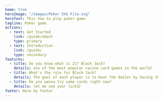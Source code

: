 ```yaml
---
home: true
heroImage: "/images/Poker SVG File.svg"
heroText: This how to play poker game
tagline: Poker game
actions:
  - text: Get Started
    link: /guide/about
    type: primary
  - text: Introduction
    link: /guide/
    type: secondary
features:
  - title: Do you know what is 21? Black Jack?
    details: one of the most popular casino card games in the world!
  - title: What's the rule for Black Jack?
    details: The goal of each player is to beat the dealer by having the higher
  - title: Do you wanna try some cards right now?
    details: let me see your luck😉
footer: Here my footer
---
```

